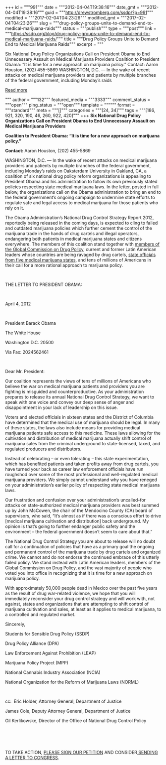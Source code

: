 +++
id = """991"""
date = """2012-04-04T19:38:16"""
date_gmt = """2012-04-04T19:38:16"""
guid = """http://drewstromberg.com/ssdp/?p=991"""
modified = """2017-02-04T04:23:26"""
modified_gmt = """2017-02-04T04:23:26"""
slug = """drug-policy-groups-unite-to-demand-end-to-medical-marijuana-raids"""
status = """publish"""
type = """post"""
link = """https://ssdp.org/blog/drug-policy-groups-unite-to-demand-end-to-medical-marijuana-raids/"""
title = """Drug Policy Groups Unite to Demand End to Medical Marijuana Raids"""
excerpt = """<p>Six National Drug Policy Organizations Call on President Obama to End Unnecessary Assault on Medical Marijuana Providers Coalition to President Obama: “It is time for a new approach on marijuana policy.” Contact: Aaron Houston, (202) 455-5869 WASHINGTON, D.C. &#8212; In the wake of recent attacks on medical marijuana providers and patients by multiple branches of the federal government, including Monday&#8217;s raids</p>
<div class="h10"></div>
<p><a class="more-link2 flat" href="https://ssdp.org/blog/drug-policy-groups-unite-to-demand-end-to-medical-marijuana-raids/">Read more</a></p>
"""
author = """132"""
featured_media = """3333"""
comment_status = """open"""
ping_status = """open"""
template = """"""
format = """standard"""
meta = """[]"""
categories = """[24, 34]"""
tags = """[186, 921, 320, 190, 46, 260, 922, 420]"""
+++
<strong>Six National Drug Policy Organizations Call on President Obama to End Unnecessary Assault on Medical Marijuana Providers</strong>



<strong>Coalition to President Obama: “It is time for a new approach on marijuana policy.”</strong>



<strong>Contact: </strong>Aaron Houston, (202) 455-5869



WASHINGTON, D.C. &#8212; In the wake of recent attacks on medical marijuana providers and patients by multiple branches of the federal government, including Monday&#8217;s raids on Oaksterdam University in Oakland, CA, a coalition of six national drug policy reform organizations is appealing to President Obama and his administration to follow its own previously stated policies respecting state medical marijuana laws. In the letter, posted in full below, the organizations call on the Obama administration to bring an end to the federal government’s ongoing campaign to undermine state efforts to regulate safe and legal access to medical marijuana for those patients who rely on it.



The Obama Administration’s National Drug Control Strategy Report 2012, reportedly being released in the coming days, is expected to cling to failed and outdated marijuana policies which further cement the control of the marijuana trade in the hands of drug cartels and illegal operators, endangering both patients in medical marijuana states and citizens everywhere. The members of this coalition stand together with <a href="http://www.globalcommissionondrugs.org/bios/">members of the Global Commission on Drug Policy</a>, current and former Latin American leaders whose countries are being ravaged by drug cartels, <a href="http://www.huffingtonpost.com/2012/04/02/lawmakers-in-5-states-tell-feds-medical-marijuana_n_1397811.html?ref=politics">state officials from five medical marijuana states</a>, and tens of millions of Americans in their call for a more rational approach to marijuana policy.



&nbsp;



THE LETTER TO PRESIDENT OBAMA:



&nbsp;



April 4, 2012



&nbsp;



President Barack Obama



The White House



Washington D.C. 20500



Via Fax: 2024562461



&nbsp;



Dear Mr. President:



Our coalition represents the views of tens of millions of Americans who believe the war on medical marijuana patients and providers you are fighting is misguided and counterproductive. As your administration prepares to release its annual National Drug Control Strategy, we want to speak with one voice and convey our deep sense of anger and disappointment in your lack of leadership on this issue.



Voters and elected officials in sixteen states and the District of Columbia have determined that the medical use of marijuana should be legal. In many of these states, the laws also include means for providing medical marijuana patients safe access to this medicine. These laws allowing for the cultivation and distribution of medical marijuana actually shift control of marijuana sales from the criminal underground to state-licensed, taxed, and regulated producers and distributors.



Instead of celebrating – or even tolerating – this state experimentation, which has benefited patients and taken profits away from drug cartels, you have turned your back as career law enforcement officials have run roughshod over some of the most professional and well-regulated medical marijuana providers. We simply cannot understand why you have reneged on your administration’s earlier policy of respecting state medical marijuana laws.



Our frustration and confusion over your administration’s uncalled-for attacks on state-authorized medical marijuana providers was best summed up by John McCowen, the chair of the Mendocino County (CA) board of supervisors, who said, “It&#8217;s almost as if there was a conscious effort to drive [medical marijuana cultivation and distribution] back underground. My opinion is that&#8217;s going to further endanger public safety and the environment – the federal government doesn&#8217;t seem to care about that.”



The National Drug Control Strategy you are about to release will no doubt call for a continuation of policies that have as a primary goal the ongoing and permanent control of the marijuana trade by drug cartels and organized crime. We cannot and do not endorse the continued embrace of this utterly failed policy. We stand instead with Latin American leaders, members of the Global Commission on Drug Policy, and the vast majority of people who voted you into office in recognizing that it is time for a new approach on marijuana policy.



With approximately 50,000 people dead in Mexico over the past five years as the result of drug war-related violence, we hope that you will immediately reconsider your drug control strategy and will work with, not against, states and organizations that are attempting to shift control of marijuana cultivation and sales, at least as it applies to medical marijuana, to a controlled and regulated market.



Sincerely,



Students for Sensible Drug Policy (SSDP)



Drug Policy Alliance (DPA)



Law Enforcement Against Prohibition (LEAP)



Marijuana Policy Project (MPP)



National Cannabis Industry Association (NCIA)



National Organization for the Reform of Marijuana Laws (NORML)



&nbsp;



cc:  Eric Holder, Attorney General, Department of Justice



James Cole, Deputy Attorney General, Department of Justice



Gil Kerlikowske, Director of the Office of National Drug Control Policy



&nbsp;



###



&nbsp;



TO TAKE ACTION, <a href="http://www.causes.com/causes/536-students-for-sensible-drug-policy/actions/1639428" target="_blank">PLEASE SIGN OUR PETITION</a> AND CONSIDER<a href="http://ssdp.org/action/tell-the-obama-administration-to-stop-the-medical-marijuana-raids"> SENDING A LETTER TO CONGRESS</a>.
